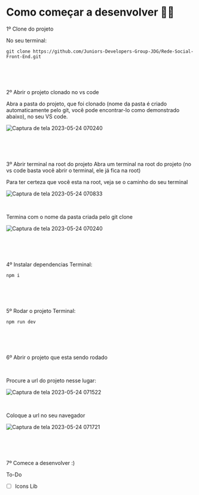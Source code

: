 # Como começar a desenvolver 🤷‍♂️

1º Clone do projeto

No seu terminal:
```
git clone https://github.com/Juniors-Developers-Group-JDG/Rede-Social-Front-End.git
```

<br>
<br>
<br>

2º Abrir o projeto clonado no vs code

Abra a pasta do projeto, que foi clonado (nome da pasta é criado automaticamente pelo git, você pode encontrar-lo como demonstrado abaixo), no seu VS code.

![Captura de tela 2023-05-24 070240](https://github.com/Juniors-Developers-Group-JDG/Rede-Social-Front-End/assets/61752887/19c2d3ef-23d8-41a1-a5e9-6a8675bdebe8)

<br>
<br>
<br>

3º Abrir terminal na root do projeto
Abra um terminal na root do projeto (no vs code basta você abrir o terminal, ele já fica na root)

Para ter certeza que você esta na root, veja se o caminho do seu terminal

![Captura de tela 2023-05-24 070833](https://github.com/Juniors-Developers-Group-JDG/Rede-Social-Front-End/assets/61752887/9b64c6c6-2083-464f-ac87-eb74b586df35)

<br>

Termina com o nome da pasta criada pelo git clone

![Captura de tela 2023-05-24 070240](https://github.com/Juniors-Developers-Group-JDG/Rede-Social-Front-End/assets/61752887/19c2d3ef-23d8-41a1-a5e9-6a8675bdebe8)

<br>
<br>
<br>

4º Instalar dependencias
Terminal:
```
npm i
```

<br>
<br>
<br>

5º Rodar o projeto
Terminal:
```
npm run dev
```

<br>
<br>
<br>

6º Abrir o projeto que esta sendo rodado

<br>

Procure a url do projeto nesse lugar:

![Captura de tela 2023-05-24 071522](https://github.com/Juniors-Developers-Group-JDG/Rede-Social-Front-End/assets/61752887/6e9d594f-c726-4748-8ed2-6019eb14afb5)

<br>

Coloque a url no seu navegador

![Captura de tela 2023-05-24 071721](https://github.com/Juniors-Developers-Group-JDG/Rede-Social-Front-End/assets/61752887/22a7bf90-2d62-429d-a9cd-1ba967560074)

<br>
<br>
<br>

7º Comece a desenvolver :)


To-Do

- [ ] Icons Lib
